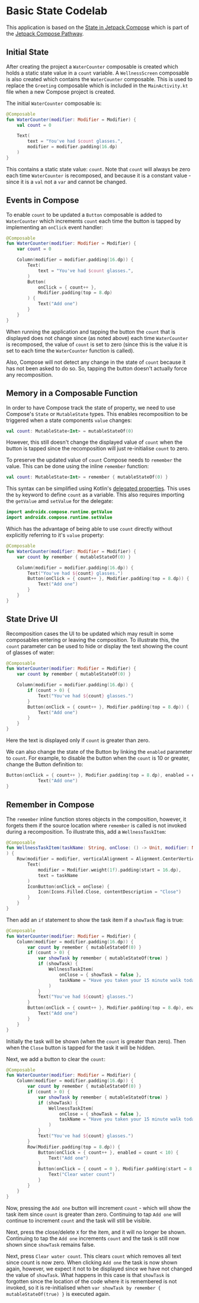# Basic State Codelab

This application is based on the 
[State in Jetpack Compose](https://developer.android.com/codelabs/jetpack-compose-state) 
which is part of the 
[Jetpack Compose Pathway](https://developer.android.com/courses/pathways/compose).

## Initial State
After creating the project a `WaterCounter` composable is created which holds a 
static state value in a `count` variable. A `WellnessScreen` composable is also 
created which contains the `WaterCounter` composable. This is used to replace 
the `Greeting` composable which is included in the `MainActivity.kt` file when a 
new Compose project is created.

The initial `WaterCounter` composable is:
```kotlin
@Composable
fun WaterCounter(modifier: Modifier = Modifier) {
    val count = 0

    Text(
        text = "You've had $count glasses.",
        modifier = modifier.padding(16.dp)
    )
}
```
This contains a static state value: `count`. Note that `count` will always be 
zero each time `WaterCounter` is recomposed, and because it is a constant
value - since it is a `val` not a `var` and cannot be changed. 

## Events in Compose
To enable `count` to be updated a `Button` composable is added to `WaterCounter`
which increments `count` each time the button is tapped by implementing an 
`onClick` event handler:
```kotlin
@Composable
fun WaterCounter(modifier: Modifier = Modifier) {
    var count = 0

    Column(modifier = modifier.padding(16.dp)) {
        Text(
            text = "You've had $count glasses.",
        )
        Button(
            onClick = { count++ },
            Modifier.padding(top = 8.dp)
        ) {
            Text("Add one")
        }
    }
}
```
When running the application and tapping the button the `count` that is 
displayed does not change since (as noted above) each time `WaterCounter` is 
recomposed, the value of `count` is set to zero (since this is the value it is 
set to each time the `WaterCounter` function is called).

Also, Compose will not detect any change in the state of `count` because it has 
not been asked to do so. So, tapping the button doesn't actually force any 
recomposition.

## Memory in a Composable Function
In order to have Compose track the state of property, we need to use Compose's 
`State` or `MutableState` types. This enables recomposition to be triggered 
when a state components `value` changes:
```Kotlin
val count: MutableState<Int> = mutableStateOf(0)
```
However, this still doesn't change the displayed value of `count` when the 
button is tapped since the recomposition will just re-initialise `count` to 
zero.

To preserve the updated value of `count` Compose needs to `remember` the value.
This can be done using the inline `remember` function:
```kotlin
val count: MutableState<Int> = remember { mutableStateOf(0) }
```

This syntax can be simplified using Kotlin's
[delegated properties](https://kotlinlang.org/docs/delegated-properties.html).
This uses the `by` keyword to define `count` as a variable. This also requires 
importing the `getValue` amd `setValue` for the delegate:
```kotlin
import androidx.compose.runtime.getValue
import androidx.compose.runtime.setValue
```
Which has the advantage of being able to use `count` directly without explicitly 
referring to it's `value` property:
```kotlin
@Composable
fun WaterCounter(modifier: Modifier = Modifier) {
    var count by remember { mutableStateOf(0) }

    Column(modifier = modifier.padding(16.dp)) {
        Text("You've had ${count} glasses.")
        Button(onClick = { count++ }, Modifier.padding(top = 8.dp)) {
            Text("Add one")
        }
    }
}
```

## State Drive UI
Recomposition cases the UI to be updated which may result in some composables 
entering or leaving the composition. To illustrate this, the `count` parameter 
can be used to hide or display the text showing the count of glasses of water:
```kotlin
@Composable
fun WaterCounter(modifier: Modifier = Modifier) {
    var count by remember { mutableStateOf(0) }

    Column(modifier = modifier.padding(16.dp)) {
        if (count > 0) {
            Text("You've had ${count} glasses.")
        }
        Button(onClick = { count++ }, Modifier.padding(top = 8.dp)) {
            Text("Add one")
        }
    }
}
```
Here the text is displayed only if `count` is greater than zero.

We can also change the state of the Button by linking the `enabled` parameter 
to `count`. For example, to disable the button when the `count` is 10 or 
greater, change the Button definition to:
```kotlin
Button(onClick = { count++ }, Modifier.padding(top = 8.dp), enabled = count < 10) {
            Text("Add one")
}
```

## Remember in Compose
The `remember` inline function stores objects in the composition, however, it 
forgets them if the source location where `remember` is called is not invoked 
during a recomposition. To illustrate this, add a `WellnessTaskItem`:
```kotlin
@Composable
fun WellnessTaskItem(taskName: String, onClose: () -> Unit, modifier: Modifier = Modifier
) {
    Row(modifier = modifier, verticalAlignment = Alignment.CenterVertically) {
        Text(
            modifier = Modifier.weight(1f).padding(start = 16.dp),
            text = taskName
        )
        IconButton(onClick = onClose) {
            Icon(Icons.Filled.Close, contentDescription = "Close")
        }
    }
}
```
Then add an `if` statement to show the task item if a `showTask` flag is true:
```kotlin
@Composable
fun WaterCounter(modifier: Modifier = Modifier) {
    Column(modifier = modifier.padding(16.dp)) {
        var count by remember { mutableStateOf(0) }
        if (count > 0) {
            var showTask by remember { mutableStateOf(true) }
            if (showTask) {
                WellnessTaskItem(
                    onClose = { showTask = false },
                    taskName = "Have you taken your 15 minute walk today?"
                )
            }
            Text("You've had ${count} glasses.")
        }
        Button(onClick = { count++ }, Modifier.padding(top = 8.dp), enabled = count < 10) {
            Text("Add one")
        }
    }
}
```
Initially the task will be shown (when the `count` is greater than zero). Then 
when the `Close` button is tapped for the task it will be hidden.

Next, we add a button to clear the `count`:
```kotlin
@Composable
fun WaterCounter(modifier: Modifier = Modifier) {
    Column(modifier = modifier.padding(16.dp)) {
        var count by remember { mutableStateOf(0) }
        if (count > 0) {
            var showTask by remember { mutableStateOf(true) }
            if (showTask) {
                WellnessTaskItem(
                    onClose = { showTask = false },
                    taskName = "Have you taken your 15 minute walk today?"
                )
            }
            Text("You've had ${count} glasses.")
        }
        Row(Modifier.padding(top = 8.dp)) {
            Button(onClick = { count++ }, enabled = count < 10) {
                Text("Add one")
            }
            Button(onClick = { count = 0 }, Modifier.padding(start = 8.dp)) {
                Text("Clear water count")
            }
        }
    }
}
```
Now, pressing the `Add one` button will increment `count` - which will show 
the task item since `count` is greater than zero. Continuing to tap `Add one`
will continue to increment `count` and the task will still be visible.

Next, press the close/delete `X` for the item, and it will no longer be shown.
Continuing to tap the `Add one` increments `count` and the task is still now 
shown since `showTask` remains false.

Next, press `Clear water count`. This clears `count` which removes all text
since count is now zero. When clicking `Add one` the task is now shown again, 
however, we expect it not to be displayed since we have not changed the value 
of `showTask`. What happens in this case is that `showTask` is forgotten since 
the location of the code where it is remembered is not invoked, so it is 
re-initialised when `var showTask by remember { mutableStateOf(true) }` is 
executed again.
